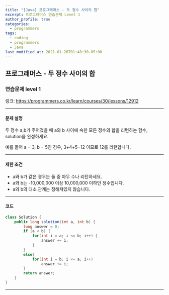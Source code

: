 ```yaml
---
title: "[Java] 프로그래머스 - 두 정수 사이의 합"
excerpt: 프로그래머스 연습문제 Level 1
author_profile: true
categories: 
  - programmers
tags:
  - coding
  - programmers
  - Java
last_modified_at: 2021-01-26T01:48:30-05:00
---
```




## 프로그래머스 - 두 정수 사이의 합



### 연습문제 level 1

링크: <https://programmers.co.kr/learn/courses/30/lessons/12912>

***

#### 문제 설명

두 정수 a,b가 주어졌을 때 a와 b 사이에 속한 모든 정수의 합을 리턴하는 함수, solution을 완성하세요.

예를 들어 a = 3, b = 5인 경우, 3+4+5=12 이므로 12를 리턴합니다.

***

#### 제한 조건

* a와 b가 같은 경우는 둘 중 아무 수나 리턴하세요.
* a와 b는 -10,000,000 이상 10,000,000 이하인 정수입니다.
* a와 b의 대소 관계는 정해져있지 않습니다.

***

#### 코드

```java
class Solution {
    public long solution(int a, int b) {
        long answer = 0;
        if (a < b) {
            for(int i = a; i <= b; i++) {
                answer += i;
            }
        }
        else{
            for(int i = b; i <= a; i++)
                answer += i;
        }
        return answer;
    }
}
```

***

